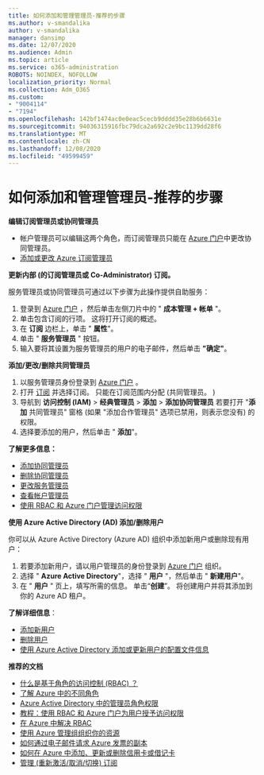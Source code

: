 ```yaml
---
title: 如何添加和管理管理员-推荐的步骤
ms.author: v-smandalika
author: v-smandalika
manager: dansimp
ms.date: 12/07/2020
ms.audience: Admin
ms.topic: article
ms.service: o365-administration
ROBOTS: NOINDEX, NOFOLLOW
localization_priority: Normal
ms.collection: Adm_O365
ms.custom:
- "9004114"
- "7194"
ms.openlocfilehash: 142bf1474ac0e0eac5cecb9dddd35e28b6b6631e
ms.sourcegitcommit: 94036315916fbc79dca2a692c2e9bc1139dd28f6
ms.translationtype: MT
ms.contentlocale: zh-CN
ms.lasthandoff: 12/08/2020
ms.locfileid: "49599459"
---
```

# <a name="how-to-add-and-manage-adminstrators---recommended-steps"></a>如何添加和管理管理员-推荐的步骤

**编辑订阅管理员或协同管理员**

- 帐户管理员可以编辑这两个角色，而订阅管理员只能在 [Azure 门户](https://ms.portal.azure.com/#home)中更改协同管理员。
- [添加或更改 Azure 订阅管理员](https://docs.microsoft.com/azure/cost-management-billing/manage/add-change-subscription-administrator)

**更新内部 (的订阅管理员或 Co-Administrator) 订阅。**

服务管理员或协同管理员可通过以下步骤为此操作提供自助服务：

1. 登录到 [Azure 门户](https://ms.portal.azure.com/#home) ，然后单击左侧刀片中的 " **成本管理 + 帐单** "。
2. 单击包含订阅的行项。 这将打开订阅的概述。
3. 在 **订阅** 边栏上，单击 " **属性**"。 
4. 单击 " **服务管理员** " 按钮。
5. 输入要将其设置为服务管理员的用户的电子邮件，然后单击 **"确定"**。

**添加/更改/删除共同管理员**

1. 以服务管理员身份登录到 [Azure 门户](https://ms.portal.azure.com/#home) 。
2. 打开 [订阅](https://ms.portal.azure.com/#blade/Microsoft_Azure_Billing/SubscriptionsBlade) 并选择订阅。 只能在订阅范围内分配 (共同管理员。 ) 
3. 导航到 **访问控制 (IAM)**  >  **经典管理员**  >  **添加**  >  **添加协同管理员** 若要打开 "**添加** 共同管理员" 窗格 (如果 "添加合作管理员" 选项已禁用，则表示您没有) 的权限。
4. 选择要添加的用户，然后单击 " **添加**"。

**了解更多信息：**
- [添加协同管理员](https://docs.microsoft.com/azure/role-based-access-control/classic-administrators)
- [删除协同管理员](https://docs.microsoft.com/azure/role-based-access-control/classic-administrators)
- [更改服务管理员](https://docs.microsoft.com/azure/role-based-access-control/classic-administrators)
- [查看帐户管理员](https://docs.microsoft.com/azure/role-based-access-control/classic-administrators)
- [使用 RBAC 和 Azure 门户管理访问权限](https://docs.microsoft.com/azure/role-based-access-control/role-assignments-portal)

**使用 Azure Active Directory (AD) 添加/删除用户**

你可以从 Azure Active Directory (Azure AD) 组织中添加新用户或删除现有用户：

1. 若要添加新用户，请以用户管理员的身份登录到 [Azure 门户](https://ms.portal.azure.com/#home) 组织。
2. 选择 " **Azure Active Directory**"，选择 " **用户** "，然后单击 " **新建用户**"。
3. 在 " **用户** " 页上，填写所需的信息。 单击“**创建**”。 将创建用户并将其添加到你的 Azure AD 租户。

**了解详细信息**：

- [添加新用户](https://docs.microsoft.com/azure/active-directory/fundamentals/add-users-azure-active-directory)
- [删除用户](https://docs.microsoft.com/azure/active-directory/fundamentals/add-users-azure-active-directory)
- [使用 Azure Active Directory 添加或更新用户的配置文件信息](https://docs.microsoft.com/azure/active-directory/fundamentals/active-directory-users-profile-azure-portal)

**推荐的文档**

- [什么是基于角色的访问控制 (RBAC) ？](https://docs.microsoft.com/azure/role-based-access-control/overview)
- [了解 Azure 中的不同角色](https://docs.microsoft.com/azure/role-based-access-control/rbac-and-directory-admin-roles)
- [Azure Active Directory 中的管理员角色权限](https://docs.microsoft.com/azure/active-directory/roles/permissions-reference)
- [教程：使用 RBAC 和 Azure 门户为用户授予访问权限](https://docs.microsoft.com/azure/role-based-access-control/quickstart-assign-role-user-portal)
- [在 Azure 中解决 RBAC](https://docs.microsoft.com/azure/role-based-access-control/troubleshooting)
- [使用 Azure 管理组组织你的资源](https://docs.microsoft.com/azure/governance/management-groups/overview)
- [如何通过电子邮件请求 Azure 发票的副本](https://azure.microsoft.com/en-us/blog/azure-email-invoices/)
- [如何在 Azure 中添加、更新或删除信用卡或借记卡](https://docs.microsoft.com/azure/cost-management-billing/manage/change-credit-card)
- [管理 (重新激活/取消/切换) 订阅](https://docs.microsoft.com/azure/cost-management-billing/manage/subscription-disabled)



